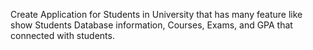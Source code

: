 Create Application for Students in University that has many feature like show Students Database information, Courses, Exams, and GPA that connected with students.
